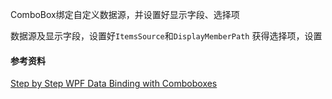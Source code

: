﻿ComboBox绑定自定义数据源，并设置好显示字段、选择项

数据源及显示字段，设置好`ItemsSource`和`DisplayMemberPath`
获得选择项，设置

#### 参考资料
[Step by Step WPF Data Binding with Comboboxes](https://www.codeproject.com/Articles/301678/Step-by-Step-WPF-Data-Binding-with-Comboboxes)